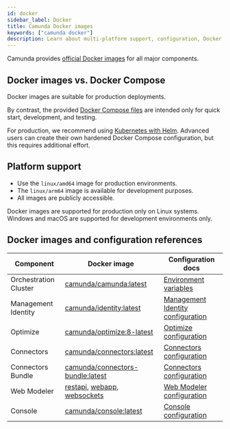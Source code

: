 ```yaml
---
id: docker
sidebar_label: Docker
title: Camunda Docker images
keywords: ["camunda docker"]
description: Learn about multi-platform support, configuration, Docker images, and Docker Compose.
---
```


Camunda provides [official Docker images](https://hub.docker.com/u/camunda) for all major components.

## Docker images vs. Docker Compose

Docker images are suitable for production deployments.

By contrast, the provided [Docker Compose files](../../quickstart/developer-quickstart/docker-compose/) are intended only for quick start, development, and testing.

For production, we recommend using [Kubernetes with Helm](../helm/install.md). Advanced users can create their own hardened Docker Compose configuration, but this requires additional effort.

## Platform support

- Use the `linux/amd64` image for production environments.
- The `linux/arm64` image is available for development purposes.
- All images are publicly accessible.

Docker images are supported for production only on Linux systems.
Windows and macOS are supported for development environments only.

## Docker images and configuration references

| Component             | Docker image                                                                                                                                                                                          | Configuration docs                                                                                                       |
| --------------------- | ----------------------------------------------------------------------------------------------------------------------------------------------------------------------------------------------------- | ------------------------------------------------------------------------------------------------------------------------ |
| Orchestration Cluster | [camunda/camunda:latest](https://hub.docker.com/r/camunda/camunda)                                                                                                                                    | [Environment variables](../../components/orchestration-cluster/overview/)                                                |
| Management Identity   | [camunda/identity:latest](https://hub.docker.com/r/camunda/identity)                                                                                                                                  | [Management Identity configuration](../../components/management-identity/configuration/identity-configuration-overview/) |
| Optimize              | [camunda/optimize:8-latest](https://hub.docker.com/r/camunda/optimize)                                                                                                                                | [Optimize configuration](../../components/optimize/overview/)                                                            |
| Connectors            | [camunda/connectors:latest](https://hub.docker.com/r/camunda/connectors)                                                                                                                              | [Connectors configuration](../../components/connectors/overview/)                                                        |
| Connectors Bundle     | [camunda/connectors-bundle:latest](https://hub.docker.com/r/camunda/connectors-bundle)                                                                                                                | [Connectors configuration](../../components/connectors/overview/)                                                        |
| Web Modeler           | [restapi](https://hub.docker.com/r/camunda/web-modeler-restapi), [webapp](https://hub.docker.com/r/camunda/web-modeler-webapp), [websockets](https://hub.docker.com/r/camunda/web-modeler-websockets) | [Web Modeler configuration](../../components/modeler/web-modeler/overview/)                                              |
| Console               | [camunda/console:latest](https://hub.docker.com/r/camunda/console)                                                                                                                                    | [Console configuration](../../components/console/overview/)                                                              |
